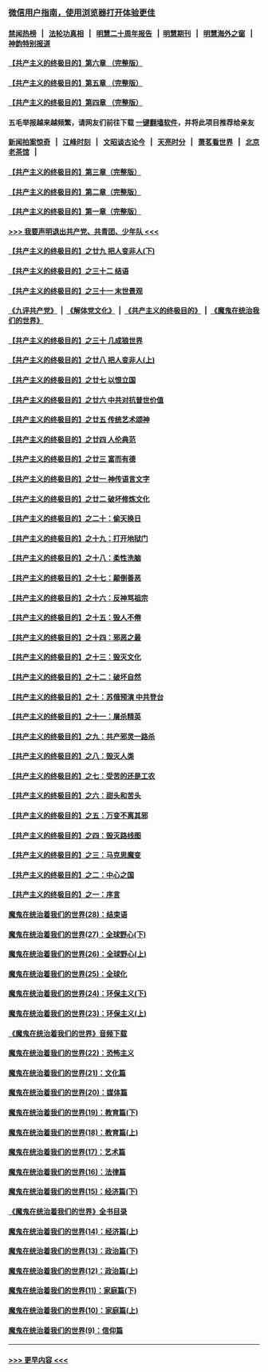 ### [微信用户指南，使用浏览器打开体验更佳](https://github.com/gfw-breaker/banned-news1/blob/master/indexes/wechat-guide.md?t=0)
#### [禁闻热榜](热点新闻.md?t=0)  &nbsp;&nbsp;|&nbsp;&nbsp; [法轮功真相](https://github.com/gfw-breaker/truth/blob/master/README.md?t=0) &nbsp;&nbsp;|&nbsp;&nbsp; [明慧二十周年报告](https://github.com/gfw-breaker/mh-reports/blob/master/README.md?t=0) &nbsp;&nbsp;|&nbsp;&nbsp;[明慧期刊](https://github.com/gfw-breaker/mh-qikan) &nbsp;&nbsp;|&nbsp;&nbsp; [明慧海外之窗](https://github.com/gfw-breaker/mh-news/blob/master/README.md?t=0) &nbsp;&nbsp;|&nbsp;&nbsp; [神韵特别报道](https://github.com/gfw-breaker/mh-news/blob/master/shenyun.md?t=0)
#### [【共产主义的终极目的】第六章 （完整版）](../pages/nsc422/n11428913.md?t=02121755) 
#### [【共产主义的终极目的】第五章 （完整版）](../pages/nsc422/n11428912.md?t=02121755) 
#### [【共产主义的终极目的】第四章 （完整版）](../pages/nsc422/n11428907.md?t=02121755) 
#### 五毛举报越来越频繁，请网友们前往下载 [一键翻墙软件](https://github.com/gfw-breaker/ssr-accounts)，并将此项目推荐给亲友
#### [新闻拍案惊奇](https://github.com/gfw-breaker/banned-news1/blob/master/pages/link4.md) &nbsp;&nbsp;|&nbsp;&nbsp; [江峰时刻](https://github.com/gfw-breaker/banned-news1/blob/master/pages/link4.md) &nbsp;&nbsp;|&nbsp;&nbsp; [文昭谈古论今](https://github.com/gfw-breaker/banned-news1/blob/master/pages/link4.md) &nbsp;&nbsp;|&nbsp;&nbsp; [天亮时分](https://github.com/gfw-breaker/banned-news1/blob/master/pages/link4.md) &nbsp;&nbsp;|&nbsp;&nbsp; [萧茗看世界](https://github.com/gfw-breaker/banned-news1/blob/master/pages/link4.md) &nbsp;&nbsp;|&nbsp;&nbsp; [北京老茶馆](https://github.com/gfw-breaker/banned-news1/blob/master/pages/link4.md) &nbsp;&nbsp;|&nbsp;&nbsp; 
#### [【共产主义的终极目的】第三章（完整版）](../pages/nsc422/n11428848.md?t=02121755) 
#### [【共产主义的终极目的】第二章（完整版）](../pages/nsc422/n11428831.md?t=02121755) 
#### [【共产主义的终极目的】第一章（完整版）](../pages/nsc422/n11417651.md?t=02121755) 
#### [>>> 我要声明退出共产党、共青团、少年队 <<<](https://github.com/begood0513/goodnews/blob/master/quit/letter.md) 
#### [【共产主义的终极目的】之廿九 把人变非人(下)](../pages/nsc422/n11344140.md?t=02121755) 
#### [【共产主义的终极目的】之三十二 结语](../pages/nsc422/n11360535.md?t=02121755) 
#### [【共产主义的终极目的】之三十一 末世景观](../pages/nsc422/n11351129.md?t=02121755) 
#### [《九评共产党》](https://github.com/begood0513/9ping.md/blob/master/README.md) &nbsp;|&nbsp; [《解体党文化》](../../../../jtdwh.md/blob/master/README.md)  &nbsp;|&nbsp; [《共产主义的终极目的》](../../../../gczydzjmd.md/blob/master/README.md) &nbsp;|&nbsp; [《魔鬼在统治我们的世界》](../../../../mgztzwmdsj.md/blob/master/README.md) 
#### [【共产主义的终极目的】之三十 几成狼世界](../pages/nsc422/n11348280.md?t=02121755) 
#### [【共产主义的终极目的】之廿八 把人变非人(上)](../pages/nsc422/n11340492.md?t=02121755) 
#### [【共产主义的终极目的】之廿七 以恨立国](../pages/nsc422/n11336944.md?t=02121755) 
#### [【共产主义的终极目的】之廿六 中共对抗普世价值](../pages/nsc422/n11324785.md?t=02121755) 
#### [【共产主义的终极目的】之廿五 传统艺术颂神](../pages/nsc422/n11296396.md?t=02121755) 
#### [【共产主义的终极目的】之廿四 人伦典范](../pages/nsc422/n11296397.md?t=02121755) 
#### [【共产主义的终极目的】之廿三 富而有德](../pages/nsc422/n11283598.md?t=02121755) 
#### [【共产主义的终极目的】之廿一 神传语言文字](../pages/nsc422/n11263265.md?t=02121755) 
#### [【共产主义的终极目的】之廿二 破坏修炼文化](../pages/nsc422/n11245728.md?t=02121755) 
#### [【共产主义的终极目的】之二十：偷天换日](../pages/nsc422/n11238846.md?t=02121755) 
#### [【共产主义的终极目的】之十九：打开地狱门](../pages/nsc422/n11206376.md?t=02121755) 
#### [【共产主义的终极目的】之十八：柔性洗脑](../pages/nsc422/n11199994.md?t=02121755) 
#### [【共产主义的终极目的】之十七：颠倒善恶](../pages/nsc422/n11179782.md?t=02121755) 
#### [【共产主义的终极目的】之十六：反神骂祖宗](../pages/nsc422/n11166798.md?t=02121755) 
#### [【共产主义的终极目的】之十五：毁人不倦](../pages/nsc422/n11166792.md?t=02121755) 
#### [【共产主义的终极目的】之十四：邪恶之最](../pages/nsc422/n11150249.md?t=02121755) 
#### [【共产主义的终极目的】之十三：毁灭文化](../pages/nsc422/n11135227.md?t=02121755) 
#### [【共产主义的终极目的】之十二：破坏自然](../pages/nsc422/n11135214.md?t=02121755) 
#### [【共产主义的终极目的】之十：苏俄预演 中共登台](../pages/nsc422/n11118424.md?t=02121755) 
#### [【共产主义的终极目的】之十一：屠杀精英](../pages/nsc422/n11118442.md?t=02121755) 
#### [【共产主义的终极目的】之九：共产邪灵一路杀](../pages/nsc422/n11114139.md?t=02121755) 
#### [【共产主义的终极目的】之八：毁灭人类](../pages/nsc422/n11108503.md?t=02121755) 
#### [【共产主义的终极目的】之七：受苦的还是工农](../pages/nsc422/n11101809.md?t=02121755) 
#### [【共产主义的终极目的】之六：甜头和苦头](../pages/nsc422/n11096971.md?t=02121755) 
#### [【共产主义的终极目的】之五：万变不离其邪](../pages/nsc422/n11091285.md?t=02121755) 
#### [【共产主义的终极目的】之四：毁灭路线图](../pages/nsc422/n11086284.md?t=02121755) 
#### [【共产主义的终极目的】之三：马克思魔变](../pages/nsc422/n11061941.md?t=02121755) 
#### [【共产主义的终极目的】之二：中心之国](../pages/nsc422/n11047728.md?t=02121755) 
#### [【共产主义的终极目的】之一：序言](../pages/nsc422/n11086077.md?t=02121755) 
#### [魔鬼在统治着我们的世界(28)：结束语](../pages/nsc422/n10936246.md?t=02121755) 
#### [魔鬼在统治着我们的世界(27)：全球野心(下)](../pages/nsc422/n10928319.md?t=02121755) 
#### [魔鬼在统治着我们的世界(26)：全球野心(上)](../pages/nsc422/n10900318.md?t=02121755) 
#### [魔鬼在统治着我们的世界(25)：全球化](../pages/nsc422/n10788205.md?t=02121755) 
#### [魔鬼在统治着我们的世界(24)：环保主义(下)](../pages/nsc422/n10695307.md?t=02121755) 
#### [魔鬼在统治着我们的世界(23)：环保主义(上)](../pages/nsc422/n10688613.md?t=02121755) 
#### [《魔鬼在统治着我们的世界》音频下载](../pages/nsc422/n10635553.md?t=02121755) 
#### [魔鬼在统治着我们的世界(22)：恐怖主义](../pages/nsc422/n10614727.md?t=02121755) 
#### [魔鬼在统治着我们的世界(21)：文化篇](../pages/nsc422/n10597706.md?t=02121755) 
#### [魔鬼在统治着我们的世界(20)：媒体篇](../pages/nsc422/n10586579.md?t=02121755) 
#### [魔鬼在统治着我们的世界(19)：教育篇(下)](../pages/nsc422/n10564808.md?t=02121755) 
#### [魔鬼在统治着我们的世界(18)：教育篇(上)](../pages/nsc422/n10526970.md?t=02121755) 
#### [魔鬼在统治着我们的世界(17)：艺术篇](../pages/nsc422/n10499093.md?t=02121755) 
#### [魔鬼在统治着我们的世界(16)：法律篇](../pages/nsc422/n10485969.md?t=02121755) 
#### [魔鬼在统治着我们的世界(15)：经济篇(下)](../pages/nsc422/n10469975.md?t=02121755) 
#### [《魔鬼在统治着我们的世界》全书目录](../pages/nsc422/n10464261.md?t=02121755) 
#### [魔鬼在统治着我们的世界(14)：经济篇(上)](../pages/nsc422/n10457370.md?t=02121755) 
#### [魔鬼在统治着我们的世界(13)：政治篇(下)](../pages/nsc422/n10448270.md?t=02121755) 
#### [魔鬼在统治着我们的世界(12)：政治篇(上)](../pages/nsc422/n10444576.md?t=02121755) 
#### [魔鬼在统治着我们的世界(11)：家庭篇(下)](../pages/nsc422/n10440961.md?t=02121755) 
#### [魔鬼在统治着我们的世界(10)：家庭篇(上)](../pages/nsc422/n10435448.md?t=02121755) 
#### [魔鬼在统治着我们的世界(9)：信仰篇](../pages/nsc422/n10432159.md?t=02121755) 

----
#### [ >>> 更早内容 <<< ](../indexes/nsc422-earlier.md)
